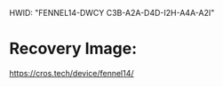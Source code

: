 HWID: "FENNEL14-DWCY C3B-A2A-D4D-I2H-A4A-A2I"


# Recovery Image:
https://cros.tech/device/fennel14/
